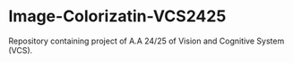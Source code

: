 # Image-Colorizatin-VCS2425
Repository containing project of A.A 24/25 of Vision and Cognitive System (VCS). 
